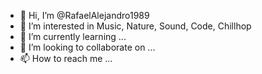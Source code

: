 - 👋 Hi, I’m @RafaelAlejandro1989
- 👀 I’m interested in Music, Nature, Sound, Code, Chillhop
- 🌱 I’m currently learning ...
- 💞️ I’m looking to collaborate on ...
- 📫 How to reach me ...

<!---
RafaelAlejandro1989/RafaelAlejandro1989 is a ✨ special ✨ repository because its `README.md` (this file) appears on your GitHub profile.
You can click the Preview link to take a look at your changes.
--->
